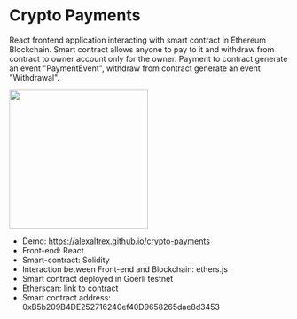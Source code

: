 # Crypto Payments
React frontend application interacting with smart contract in Ethereum Blockchain. 
Smart contract allows anyone to pay to it and withdraw from contract to owner account only for the owner. 
Payment to contract generate an event "PaymentEvent", withdraw from contract generate an event "Withdrawal".

<img src="https://user-images.githubusercontent.com/56224288/221502949-023e2c59-f9b7-4d4e-adea-d51db29c3d6b.jpg" height="250">

* Demo: https://alexaltrex.github.io/crypto-payments
* Front-end: React
* Smart-contract: Solidity
* Interaction between Front-end and Blockchain: ethers.js
* Smart contract deployed in Goerli testnet
* Etherscan: [link to contract](https://goerli.etherscan.io/address/0xB5b209B4DE252716240ef40D9658265dae8d3453#code)
* Smart contract address: 0xB5b209B4DE252716240ef40D9658265dae8d3453
